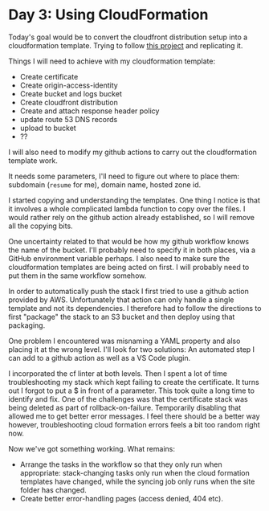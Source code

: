 # Day 3: Using CloudFormation

Today's goal would be to convert the cloudfront distribution setup into a cloudformation template. Trying to follow [this project](https://github.com/aws-samples/amazon-cloudfront-secure-static-site) and replicating it.

Things I will need to achieve with my cloudformation template:

- Create certificate
- Create origin-access-identity
- Create bucket and logs bucket
- Create cloudfront distribution
- Create and attach response header policy
- update route 53 DNS records
- upload to bucket
- ??

I will also need to modify my github actions to carry out the cloudformation template work.

It needs some parameters, I'll need to figure out where to place them: subdomain (`resume` for me), domain name, hosted zone id.

I started copying and understanding the templates. One thing I notice is that it involves a whole complicated lambda function to copy over the files. I would rather rely on the github action already established, so I will remove all the copying bits.

One uncertainty related to that would be how my github workflow knows the name of the bucket. I'll probably need to specify it in both places, via a GitHub environment variable perhaps. I also need to make sure the cloudformation templates are being acted on first. I will probably need to put them in the same workflow somehow.

In order to automatically push the stack I first tried to use a github action provided by AWS. Unfortunately that action can only handle a single template and not its dependencies. I therefore had to follow the directions to first "package" the stack to an S3 bucket and then deploy using that packaging.

One problem I encountered was misnaming a YAML property and also placing it at the wrong level. I'll look for two solutions: An automated step I can add to a github action as well as a VS Code plugin.

I incorporated the cf linter at both levels. Then I spent a lot of time troubleshooting my stack which kept failing to create the certificate. It turns out I forgot to put a $ in front of a parameter. This took quite a long time to identify and fix. One of the challenges was that the certificate stack was being deleted as part of rollback-on-failure. Temporarily disabling that allowed me to get better error messages. I feel there should be a better way however, troubleshooting cloud formation errors feels a bit too random right now.

Now we've got something working. What remains:

- Arrange the tasks in the workflow so that they only run when appropriate: stack-changing tasks only run when the cloud formation templates have changed, while the syncing job only runs when the site folder has changed.
- Create better error-handling pages (access denied, 404 etc).

